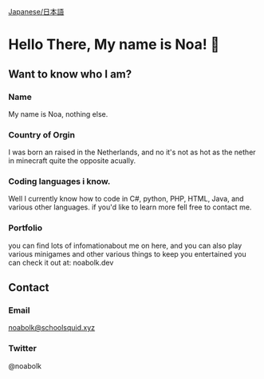 [Japanese/日本語](/readme_JP.md)

# Hello There, My name is Noa! 👋

## Want to know who I am?

### Name
My name is Noa, nothing else.

### Country of Orgin
I was born an raised in the Netherlands, and no it's not as hot as the nether in minecraft quite the opposite acually.

### Coding languages i know.
Well I currently know how to code in C#, python, PHP, HTML, Java, and various other languages. if you'd like to learn more fell free to contact me.

### Portfolio
you can find lots of infomationabout me on here, and you can also play various minigames and other various things to keep you entertained
you can check it out at: noabolk.dev



## Contact

### Email
noabolk@schoolsquid.xyz

### Twitter
@noabolk
